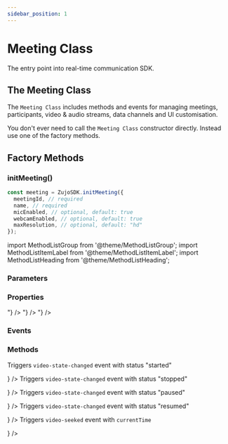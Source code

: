 ```yaml
---
sidebar_position: 1
---
```


# Meeting Class

The entry point into real-time communication SDK.

## The Meeting Class

The `Meeting Class` includes methods and events for managing meetings, participants, video & audio streams, data channels and UI customisation.

You don't ever need to call the `Meeting Class` constructor directly. Instead use one of the factory methods.

## Factory Methods

### initMeeting()

```js title="Javascript"
const meeting = ZujoSDK.initMeeting({
  meetingId, // required
  name, // required
  micEnabled, // optional, default: true
  webcamEnabled, // optional, default: true
  maxResolution, // optional, default: "hd"
});
```

import MethodListGroup from '@theme/MethodListGroup';
import MethodListItemLabel from '@theme/MethodListItemLabel';
import MethodListHeading from '@theme/MethodListHeading';

### Parameters

<MethodListGroup>
  <MethodListItemLabel name="__namedParameters" option={"required"} type={"object"} >
    <MethodListGroup>
      <MethodListHeading heading="Properties" />
      <MethodListItemLabel name="meetingId" option={"required"} type={"string"} />
      <MethodListItemLabel name="name" option={"optional"} type={"string"} />
      <MethodListItemLabel name="micEnabled" option={"optional"} type={"bool"} defaultValue={"true"} />
      <MethodListItemLabel name="webcamEnabled" option={"optional"} type={"bool"} defaultValue={"true"} />
      <MethodListItemLabel name="maxResolution" option={"optional"} type={"string"} defaultValue={"hd"} description="Possible values are hd and sd" />
    </MethodListGroup>
  </MethodListItemLabel>
</MethodListGroup>

### Properties

<MethodListGroup>
  <MethodListItemLabel name="__properties"  type={"object"} >
    <MethodListGroup>
      <MethodListHeading heading="Properties" />
      <MethodListItemLabel name="id"  type={"string"} />
      <MethodListItemLabel name="activeSpeakerId"  type={"string"} />
      <MethodListItemLabel name="activePresenterId"  type={"string"} />
      <MethodListItemLabel name="mainParticipantId" type={"string"} />
      <MethodListItemLabel name="localParticipant"  type={"Participant"} />
      <MethodListItemLabel name="participants" type={"Map<string, Participant>"} />
      <MethodListItemLabel name="pinnedParticipants" type={"Map<string, { cam: bool, share: bool }}>"} />
      <MethodListItemLabel name="messages"  type={"Array<{senderId: string, text: string, timestamp: number}>"} />
    </MethodListGroup>
  </MethodListItemLabel>
</MethodListGroup>

### Events

<MethodListGroup>
  <MethodListItemLabel name="__events" >
    <MethodListGroup>
      <MethodListHeading heading="Events" />
      <MethodListItemLabel name="participant-joined"  type={"event"} />
      <MethodListItemLabel name="participant-left"  type={"event"} />
      <MethodListItemLabel name="speaker-changed"  type={"event"} />
      <MethodListItemLabel name="presenter-changed" type={"event"} />
      <MethodListItemLabel name="main-participant-changed"  type={"event"} />
      <MethodListItemLabel name="entry-requested"  type={"event"} />
      <MethodListItemLabel name="entry-responded"  type={"event"} />
      <MethodListItemLabel name="recording-started"  type={"event"} />
      <MethodListItemLabel name="recording-stopped"  type={"event"} />
      <MethodListItemLabel name="chat-message"  type={"event"} />
      <MethodListItemLabel name="video-state-changed"  type={"event"} />
      <MethodListItemLabel name="video-seeked"  type={"event"} />
      <MethodListItemLabel name="livestream-started"  type={"event"} />
      <MethodListItemLabel name="livestream-stopped"  type={"event"} />
      <MethodListItemLabel name="pin-state-changed"  type={"event"} />
    </MethodListGroup>
  </MethodListItemLabel>
</MethodListGroup>

### Methods

<MethodListGroup>
  <MethodListGroup>
    <MethodListHeading heading="Join and leave" />
    <MethodListItemLabel name="join()"  type={"void"} />
    <MethodListItemLabel name="leave()"  type={"void"} />
    <MethodListItemLabel name="end()"  type={"void"} />
  </MethodListGroup>
</MethodListGroup>

<MethodListGroup>
  <MethodListGroup>
    <MethodListHeading heading="Mic and webcam" />
    <MethodListItemLabel name="muteMic()"  type={"void"} />
    <MethodListItemLabel name="unmuteMic()"  type={"void"} />
    <MethodListItemLabel name="disableWebcam()"  type={"void"} />
    <MethodListItemLabel name="enableWebcam()"  type={"void"} />
  </MethodListGroup>
</MethodListGroup>

<MethodListGroup>
  <MethodListGroup>
    <MethodListHeading heading="Screenshare" />
    <MethodListItemLabel name="disableScreenShare()"  type={"void"} />
    <MethodListItemLabel name="enableScreenShare()"  type={"void"} />
  </MethodListGroup>
</MethodListGroup>

<MethodListGroup>
  <MethodListGroup>
    <MethodListHeading heading="Recording" />
    <MethodListItemLabel name="startRecording(webhookUrl: string, awsDirPath: string)"  type={"void"} />
    <MethodListItemLabel name="stopRecording()"  type={"void"} />
  </MethodListGroup>
</MethodListGroup>

<MethodListGroup>
  <MethodListGroup>
    <MethodListHeading heading="External video" />
    <MethodListItemLabel
      name="startVideo({ link: string })"
      type={"void"}
      description={<p>Triggers <code>video-state-changed</code> event with status "started"</p>}
    />
    <MethodListItemLabel
      name="stopVideo()"
      type={"void"}
      description={<p>Triggers <code>video-state-changed</code> event with status "stopped"</p>}
    />
    <MethodListItemLabel
      name="pauseVideo({ currentTime: number })"
      type={"void"}
      description={<p>Triggers <code>video-state-changed</code> event with status "paused"</p>}
    />
    <MethodListItemLabel
      name="resumeVideo()"
      type={"void"}
      description={<p>Triggers <code>video-state-changed</code> event with status "resumed"</p>}
    />
    <MethodListItemLabel
      name="seekVideo({ currentTime: number })"
      type={"void"}
      description={<p>Triggers <code>video-seeked</code> event with <code>currentTime</code></p>}
    />
  </MethodListGroup>
</MethodListGroup>

<MethodListGroup>
  <MethodListGroup>
    <MethodListHeading heading="Livestream / RTMP out" />
    <MethodListItemLabel name="startLivestream(Array<{ url: string, streamKey: string }>)"  type={"void"} />
    <MethodListItemLabel name="stopLivestream()"  type={"void"} />
  </MethodListGroup>
</MethodListGroup>

